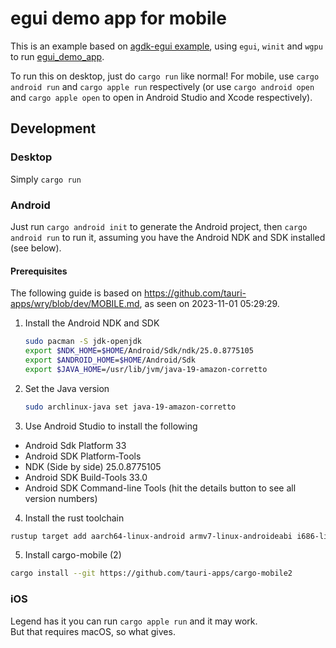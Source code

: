 # egui demo app for mobile

This is an example based on [agdk-egui example](https://github.com/rust-mobile/rust-android-examples), using `egui`, `winit` and `wgpu` to run [egui_demo_app](https://github.com/emilk/egui/tree/master/egui_demo_app).

To run this on desktop, just do `cargo run` like normal! For mobile, use `cargo android run` and `cargo apple run` respectively (or use `cargo android open` and `cargo apple open` to open in Android Studio and Xcode respectively).

## Development

### Desktop

Simply `cargo run`

### Android

Just run `cargo android init` to generate the Android project, then `cargo android run` to run it,
assuming you have the Android NDK and SDK installed (see below).

#### Prerequisites

The following guide is based on https://github.com/tauri-apps/wry/blob/dev/MOBILE.md, as seen on 2023-11-01 05:29:29.

1. Install the Android NDK and SDK
    ```zsh
    sudo pacman -S jdk-openjdk
    export $NDK_HOME=$HOME/Android/Sdk/ndk/25.0.8775105
    export $ANDROID_HOME=$HOME/Android/Sdk
    export $JAVA_HOME=/usr/lib/jvm/java-19-amazon-corretto
    ```
2. Set the Java version
    ```zsh
    sudo archlinux-java set java-19-amazon-corretto
    ```
3. Use Android Studio to install the following
  - Android Sdk Platform 33
  - Android SDK Platform-Tools
  - NDK (Side by side) 25.0.8775105
  - Android SDK Build-Tools 33.0
  - Android SDK Command-line Tools
  (hit the details button to see all version numbers)
4. Install the rust toolchain
  ```zsh
  rustup target add aarch64-linux-android armv7-linux-androideabi i686-linux-android x86_64-linux-android
  ```
5. Install cargo-mobile (2)
  ```zsh
  cargo install --git https://github.com/tauri-apps/cargo-mobile2
  ```

### iOS

Legend has it you can run `cargo apple run` and it may work.  
But that requires macOS, so what gives.
